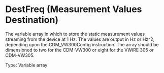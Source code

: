 # DestFreq (Measurement Values Destination)

The variable array in which to store the static measurement values streaming from the device at 1 Hz. The values are output in Hz or Hz^2, depending upon the CDM_VW300Config instruction. The array should be dimensioned to two for the CDM-VW300 or eight for the VWIRE 305 or CDM-VW305.

Type: Variable array
